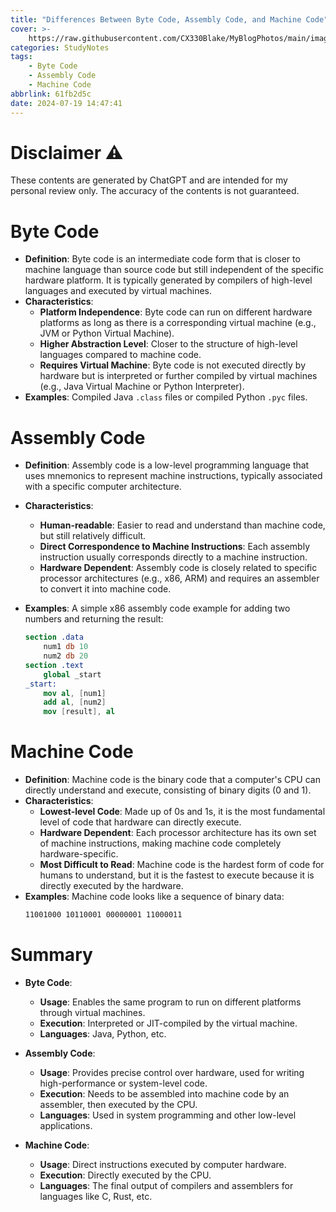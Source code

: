 ```yaml
---
title: "Differences Between Byte Code, Assembly Code, and Machine Code"
cover: >-
    https://raw.githubusercontent.com/CX330Blake/MyBlogPhotos/main/image/code.jpg
categories: StudyNotes
tags:
    - Byte Code
    - Assembly Code
    - Machine Code
abbrlink: 61fb2d5c
date: 2024-07-19 14:47:41
---
```


# Disclaimer ⚠️

These contents are generated by ChatGPT and are intended for my personal review only. The accuracy of the contents is not guaranteed.

# Byte Code

-   **Definition**: Byte code is an intermediate code form that is closer to machine language than source code but still independent of the specific hardware platform. It is typically generated by compilers of high-level languages and executed by virtual machines.
-   **Characteristics**:
    -   **Platform Independence**: Byte code can run on different hardware platforms as long as there is a corresponding virtual machine (e.g., JVM or Python Virtual Machine).
    -   **Higher Abstraction Level**: Closer to the structure of high-level languages compared to machine code.
    -   **Requires Virtual Machine**: Byte code is not executed directly by hardware but is interpreted or further compiled by virtual machines (e.g., Java Virtual Machine or Python Interpreter).
-   **Examples**: Compiled Java `.class` files or compiled Python `.pyc` files.

# Assembly Code

-   **Definition**: Assembly code is a low-level programming language that uses mnemonics to represent machine instructions, typically associated with a specific computer architecture.
-   **Characteristics**:
    -   **Human-readable**: Easier to read and understand than machine code, but still relatively difficult.
    -   **Direct Correspondence to Machine Instructions**: Each assembly instruction usually corresponds directly to a machine instruction.
    -   **Hardware Dependent**: Assembly code is closely related to specific processor architectures (e.g., x86, ARM) and requires an assembler to convert it into machine code.
-   **Examples**: A simple x86 assembly code example for adding two numbers and returning the result:

    ```nasm
    section .data
        num1 db 10
        num2 db 20
    section .text
        global _start
    _start:
        mov al, [num1]
        add al, [num2]
        mov [result], al
    ```

# Machine Code

-   **Definition**: Machine code is the binary code that a computer's CPU can directly understand and execute, consisting of binary digits (0 and 1).
-   **Characteristics**:
    -   **Lowest-level Code**: Made up of 0s and 1s, it is the most fundamental level of code that hardware can directly execute.
    -   **Hardware Dependent**: Each processor architecture has its own set of machine instructions, making machine code completely hardware-specific.
    -   **Most Difficult to Read**: Machine code is the hardest form of code for humans to understand, but it is the fastest to execute because it is directly executed by the hardware.
-   **Examples**: Machine code looks like a sequence of binary data:
    ```txt
    11001000 10110001 00000001 11000011
    ```

# Summary

-   **Byte Code**:

    -   **Usage**: Enables the same program to run on different platforms through virtual machines.
    -   **Execution**: Interpreted or JIT-compiled by the virtual machine.
    -   **Languages**: Java, Python, etc.

-   **Assembly Code**:

    -   **Usage**: Provides precise control over hardware, used for writing high-performance or system-level code.
    -   **Execution**: Needs to be assembled into machine code by an assembler, then executed by the CPU.
    -   **Languages**: Used in system programming and other low-level applications.

-   **Machine Code**:
    -   **Usage**: Direct instructions executed by computer hardware.
    -   **Execution**: Directly executed by the CPU.
    -   **Languages**: The final output of compilers and assemblers for languages like C, Rust, etc.
